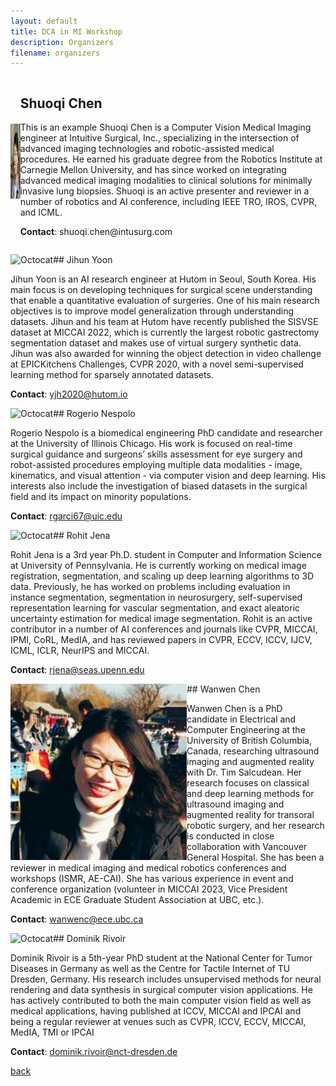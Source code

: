 ```yaml
---
layout: default
title: DCA in MI Workshop
description: Organizers
filename: organizers
---
```


<!-- <img style="float: left;" src="assets/img/Shuoqi_profile.png", width="250" height="250"> -->

<style>
    .container {
        display: flex;
        align-items: center;
        justify-content: center
    }
    img {
        max-width: 100%;
        max-height:100%;
        float: left;
    }
    .text {
        padding-left: 120 px;
    }
</style>

<div class="container">
    <div class="image">
        <img class="logo" src="assets/img/Shuoqi_profile.png" alt="workshop_logo.js logo" width="120" height="120" />
    </div>
    <div class="text">
        <h2>Shuoqi Chen</h2>
        <p>This is an example Shuoqi Chen is a Computer Vision Medical Imaging engineer at Intuitive Surgical, Inc., specializing in the intersection of advanced imaging technologies and robotic-assisted medical procedures. He earned his graduate degree from the Robotics Institute at Carnegie Mellon University, and has since worked on integrating advanced medical imaging modalities to clinical solutions for minimally invasive lung biopsies. Shuoqi is an active presenter and reviewer in a number of robotics and AI conference, including IEEE TRO, IROS, CVPR, and ICML.</p>
        <p> <b>Contact</b>: shuoqi.chen@intusurg.com</p>
    </div>
</div>

![Octocat](https://github.githubassets.com/images/icons/emoji/octocat.png) ## Jihun Yoon 

Jihun Yoon is an AI research engineer at Hutom in Seoul, South Korea. His main focus is on developing techniques for surgical scene understanding that enable a quantitative evaluation of surgeries. One of his main research objectives is to improve model generalization through understanding datasets. Jihun and his team at Hutom have recently published the SISVSE dataset at MICCAI 2022, which is currently the largest robotic gastrectomy segmentation dataset and makes use of virtual surgery synthetic data. Jihun was also awarded for winning the object detection in video challenge at EPICKitchens Challenges, CVPR 2020, with a novel semi-supervised learning method for sparsely annotated datasets.

**Contact**: yjh2020@hutom.io

![Octocat](https://github.githubassets.com/images/icons/emoji/octocat.png) ## Rogerio Nespolo

Rogerio Nespolo is a biomedical engineering PhD candidate and researcher at the University of Illinois Chicago. His work is focused on real-time surgical guidance and surgeons’ skills assessment for eye surgery and robot-assisted procedures employing multiple data modalities - image, kinematics, and visual attention - via computer vision and deep learning. His interests also include the investigation of biased datasets in the surgical field and its impact on minority populations.

**Contact**: rgarci67@uic.edu

![Octocat](https://github.githubassets.com/images/icons/emoji/octocat.png) ## Rohit Jena

Rohit Jena is a 3rd year Ph.D. student in Computer and Information Science at University of Pennsylvania. He is currently working on medical image registration, segmentation, and scaling up deep learning algorithms to 3D data. Previously, he has worked on problems including evaluation in instance segmentation, segmentation in neurosurgery, self-supervised representation learning for vascular segmentation, and exact aleatoric uncertainty estimation for medical image segmentation. Rohit is an active contributor in a number of AI conferences and journals like CVPR, MICCAI, IPMI, CoRL, MedIA, and has reviewed papers in CVPR, ECCV, ICCV, IJCV, ICML, ICLR, NeurIPS and MICCAI.

**Contact**: rjena@seas.upenn.edu

![Octocat](assets/img/Wanwen_profile.png) ## Wanwen Chen

Wanwen Chen is a PhD candidate in Electrical and Computer Engineering at the University of British
Columbia, Canada, researching ultrasound imaging and augmented reality with Dr. Tim Salcudean. Her research focuses on classical and deep learning methods for ultrasound imaging and augmented reality for transoral robotic surgery, and her research is conducted in close collaboration with Vancouver General Hospital. She has been a reviewer in medical imaging and medical robotics conferences and workshops (ISMR, AE-CAI). She has various experience in event and conference organization (volunteer in MICCAI 2023, Vice President Academic in ECE Graduate Student Association at UBC,
etc.).

**Contact**: wanwenc@ece.ubc.ca

![Octocat](https://github.githubassets.com/images/icons/emoji/octocat.png) ## Dominik Rivoir 

Dominik Rivoir is a 5th-year PhD student at the National Center for Tumor Diseases in Germany as well as the Centre for Tactile Internet of TU Dresden, Germany. His research includes unsupervised methods for neural rendering and data synthesis in surgical computer vision applications. He has actively contributed to both the main computer vision field as well as medical applications, having published at ICCV, MICCAI and IPCAI and being a regular reviewer at venues such as CVPR, ICCV, ECCV, MICCAI, MedIA, TMI or IPCAI

**Contact**: dominik.rivoir@nct-dresden.de

[back](./)

